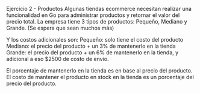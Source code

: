 Ejercicio 2 - Productos
Algunas tiendas ecommerce necesitan realizar una funcionalidad en Go para 
administrar productos y retornar el valor del precio total.
La empresa tiene 3 tipos de productos: Pequeño, Mediano y Grande. (Se 
espera que sean muchos más)

Y los costos adicionales son:
Pequeño: solo tiene el costo del producto
Mediano: el precio del producto + un 3% de mantenerlo en la tienda
Grande: el precio del producto + un 6% de mantenerlo en la tienda, y 
adicional a eso $2500 de costo de envío.

El porcentaje de mantenerlo en la tienda es en base al precio del 
producto.
El costo de mantener el producto en stock en la tienda es un porcentaje 
del precio del producto.